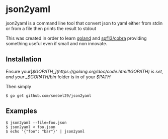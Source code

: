 # json2yaml

json2yaml is a command line tool that convert json to yaml either from stdin or from a file then prints the result to stdout 

This was created in order to learn [goland](https://golang.org/) and [spf13/cobra](https://github.com/spf13/cobra) providing something useful even if small and non innovate.

## Installation

Ensure your[_$GOPATH_](https://golang.org/doc/code.html#GOPATH) is set, and your _$GOPATH/bin_ folder is in of your _$PATH_

Then simply 

```
$ go get github.com/snebel29/json2yaml
```

## Examples

```
$ json2yaml --file=foo.json
$ json2yaml < foo.json
$ echo '{"foo": "bar"}' | json2yaml
```
